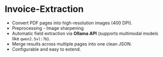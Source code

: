# Invoice-Extraction
- Convert PDF pages into high-resolution images (400 DPI).
- Preprocessing - Image sharpening 
- Automatic field extraction via **Ollama API** (supports multimodal models like `qwen2.5vl:7b`).
- Merge results across multiple pages into one clean JSON.
- Configurable and easy to extend.
